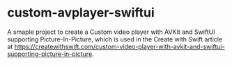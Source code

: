 # custom-avplayer-swiftui
A smaple project to create a Custom video player with AVKit and SwiftUI supporting Picture-In-Picture, which is used in the Create with Swift article at https://createwithswift.com/custom-video-player-with-avkit-and-swiftui-supporting-picture-in-picture.
